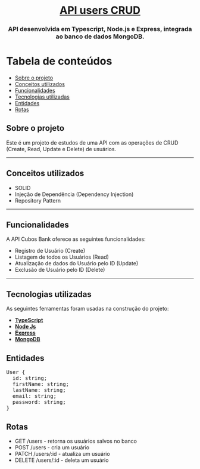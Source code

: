 <h1 align="center">
    <a href="#" alt="API users crud"> API users CRUD </a>
</h1>

<h3 align="center">
API desenvolvida em Typescript, Node.js e Express, integrada ao banco de dados MongoDB.
</h3>

Tabela de conteúdos
=================
<!--ts-->
   * [Sobre o projeto](##-sobre-o-projeto)
   * [Conceitos utilizados](##-conceitos-utilizados)
   * [Funcionalidades](##-funcionalidades)
   * [Tecnologias utilizadas](##-tecnologias-utilizadas)
   * [Entidades](##-entidades)
   * [Rotas](##-rotas)
<!--te-->


## Sobre o projeto

Este é um projeto de estudos de uma API com as operações de CRUD (Create, Read, Update e Delete) de usuários.

---

## Conceitos utilizados

- SOLID
- Injeção de Dependência (Dependency Injection)
- Repository Pattern

---

## Funcionalidades

A API Cubos Bank oferece as seguintes funcionalidades:

- Registro de Usuário (Create)
- Listagem de todos os Usuários (Read)
- Atualização de dados do Usuário pelo ID (Update)
- Exclusão de Usuário pelo ID (Delete)

---

## Tecnologias utilizadas

As seguintes ferramentas foram usadas na construção do projeto:

-   **[TypeScript](https://www.typescriptlang.org/)**
-   **[Node Js](https://nodejs.org/en)**
-   **[Express](https://expressjs.com/)**
-   **[MongoDB](https://www.mongodb.com/pt-br)**

## Entidades

<pre>
User {
  id: string;
  firstName: string;
  lastName: string;
  email: string;
  password: string;
}</pre>

## Rotas

- GET /users - retorna os usuários salvos no banco
- POST /users - cria um usuário
- PATCH /users/:id - atualiza um usuário
- DELETE /users/:id - deleta um usuário